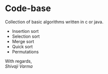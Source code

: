 Code-base
=========

Collection of basic algorithms written in c or java.

* Insertion sort  
* Selection sort  
* Merge sort  
* Quick sort  
* Permutations  

With regards,  
_Shivaji Varma_